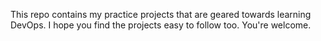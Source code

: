 This repo contains my practice projects that are geared towards learning DevOps. I hope you find the projects easy to follow too. You're welcome.
